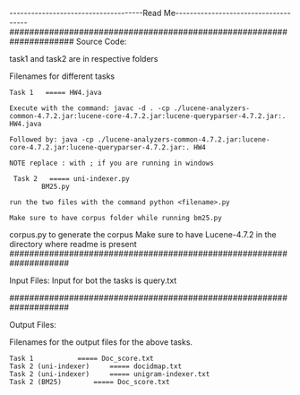-------------------------------------Read Me-------------------------------------
#####################################################################
Source Code:

task1 and task2 are in respective folders 

Filenames for different tasks

    Task 1   ===== HW4.java

	Execute with the command: javac -d . -cp ./lucene-analyzers-				common-4.7.2.jar:lucene-core-4.7.2.jar:lucene-queryparser-4.7.2.jar:. HW4.java

	Followed by: java -cp ./lucene-analyzers-common-4.7.2.jar:lucene-			core-4.7.2.jar:lucene-queryparser-4.7.2.jar:. HW4

	NOTE replace : with ; if you are running in windows

     Task 2   ===== uni-indexer.py
		    BM25.py
	
	run the two files with the command python <filename>.py

	Make sure to have corpus folder while running bm25.py 

	
corpus.py to generate the corpus
Make sure to have Lucene-4.7.2 in the directory where readme is present 
####################################################################

Input Files:
	Input for bot the tasks is query.txt

####################################################################

Output Files:

Filenames for the output files for the above tasks.

	Task 1 			 ===== Doc_score.txt
	Task 2 (uni-indexer) 	 ===== docidmap.txt
	Task 2 (uni-indexer) 	 ===== unigram-indexer.txt
	Task 2 (BM25)   	 ===== Doc_score.txt

